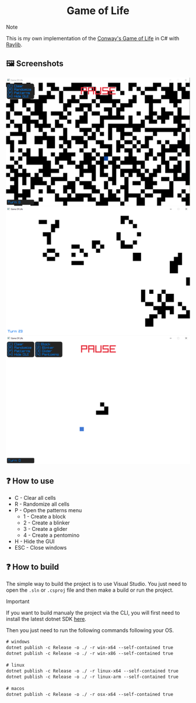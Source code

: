 <h1 align="center">
    Game of Life
</h1>

> [!NOTE]
> This is my own implementation of the [Conway's Game of Life](https://en.wikipedia.org/wiki/Conway%27s_Game_of_Life) in C# with [Raylib](https://www.raylib.com/).

## 🖼️ Screenshots
![screenshot1](./screenshots/screenshot1.png)
![screenshot2](./screenshots/screenshot2.png)
![screenshot3](./screenshots/screenshot3.png)

## ❓ How to use
- C - Clear all cells
- R - Randomize all cells
- P - Open the patterns menu
  - 1 - Create a block
  - 2 - Create a blinker
  - 3 - Create a glider
  - 4 - Create a pentomino
- H - Hide the GUI
- ESC - Close windows

## ❓ How to build
The simple way to build the project is to use Visual Studio. You just need to open the `.sln` or `.csproj` file and then make a build or run the project.

> [!IMPORTANT]
> If you want to build manualy the project via the CLI, you will first need to install the latest dotnet SDK [here](https://dotnet.microsoft.com/en-us/download).

Then you just need to run the following commands following your OS.
```shell
# windows
dotnet publish -c Release -o ./ -r win-x64 --self-contained true
dotnet publish -c Release -o ./ -r win-x86 --self-contained true

# linux
dotnet publish -c Release -o ./ -r linux-x64 --self-contained true
dotnet publish -c Release -o ./ -r linux-arm --self-contained true

# macos
dotnet publish -c Release -o ./ -r osx-x64 --self-contained true
```
